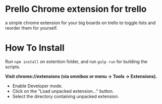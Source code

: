 Prello Chrome extension for trello
=============================

a simple chrome extension for your big boards on trello to toggle lists and reorder them for yourself.


How To Install
=============================

Run `npm install` on extention folder, and run `gulp run` for building the scripts.


**Visit chrome://extensions (via omnibox or menu -> Tools -> Extensions).**

- Enable Developer mode.
- Click on the "Load unpacked extension..." button.
- Select the directory containing unpacked extension.
